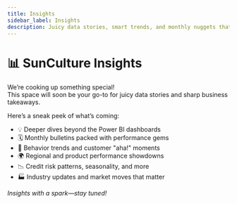 ```yaml
---
title: Insights
sidebar_label: Insights
description: Juicy data stories, smart trends, and monthly nuggets that go beyond the dashboards.
---
```


# 📊 SunCulture Insights

We’re cooking up something special!  
This space will soon be your go-to for juicy data stories and sharp business takeaways.

Here’s a sneak peek of what’s coming:

- 💡 Deeper dives beyond the Power BI dashboards  
- 🗓️ Monthly bulletins packed with performance gems  
- 🧠 Behavior trends and customer "aha!" moments  
- 🌍 Regional and product performance showdowns  
- 📉 Credit risk patterns, seasonality, and more  
- 🏭 Industry updates and market moves that matter

_Insights with a spark—stay tuned!_
